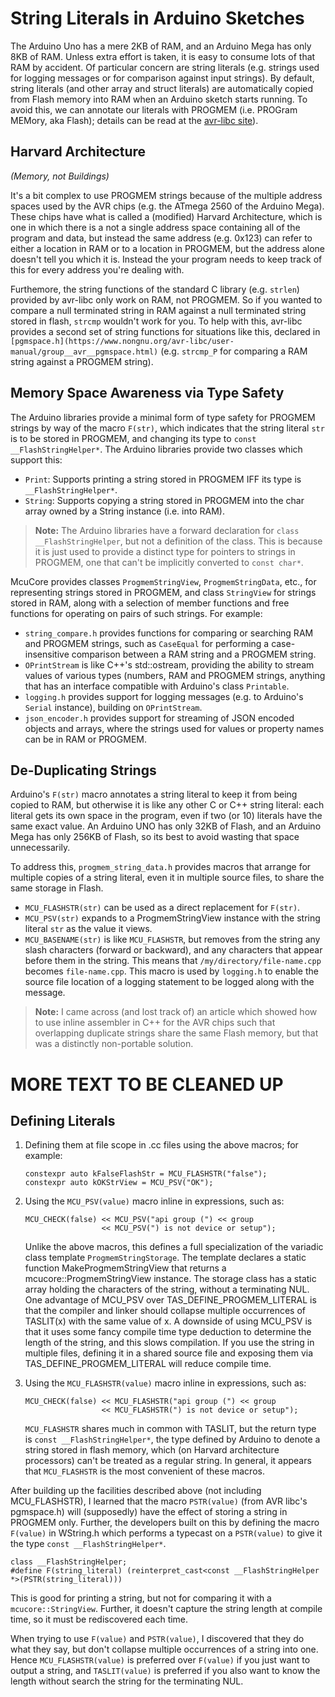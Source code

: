 # String Literals in Arduino Sketches

The Arduino Uno has a mere 2KB of RAM, and an Arduino Mega has only 8KB of RAM.
Unless extra effort is taken, it is easy to consume lots of that RAM by
accident. Of particular concern are string literals (e.g. strings used for
logging messages or for comparison against input strings). By default, string
literals (and other array and struct literals) are automatically copied from
Flash memory into RAM when an Arduino sketch starts running. To avoid this, we
can annotate our literals with PROGMEM (i.e. PROGram MEMory, aka Flash); details
can be read at the
[avr-libc site](https://www.nongnu.org/avr-libc/user-manual/pgmspace.html)).

## Harvard Architecture

*(Memory, not Buildings)*

It's a bit complex to use PROGMEM strings because of the multiple address spaces
used by the AVR chips (e.g. the ATmega 2560 of the Arduino Mega). These chips
have what is called a (modified) Harvard Architecture, which is one in which
there is a not a single address space containing all of the program and data,
but instead the same address (e.g. 0x123) can refer to either a location in RAM
or to a location in PROGMEM, but the address alone doesn't tell you which it is.
Instead the your program needs to keep track of this for every address you're
dealing with.

Furthemore, the string functions of the standard C library (e.g. `strlen`)
provided by avr-libc only work on RAM, not PROGMEM. So if you wanted to compare
a null terminated string in RAM against a null terminated string stored in
flash, `strcmp` wouldn't work for you. To help with this, avr-libc provides a
second set of string functions for situations like this, declared in
`[pgmspace.h](https://www.nongnu.org/avr-libc/user-manual/group__avr__pgmspace.html)`
(e.g. `strcmp_P` for comparing a RAM string against a PROGMEM string).

## Memory Space Awareness via Type Safety

The Arduino libraries provide a minimal form of type safety for PROGMEM strings
by way of the macro `F(str)`, which indicates that the string literal `str` is
to be stored in PROGMEM, and changing its type to `const __FlashStringHelper*`.
The Arduino libraries provide two classes which support this:

*   `Print`: Supports printing a string stored in PROGMEM IFF its type is
    `__FlashStringHelper*`.
*   `String`: Supports copying a string stored in PROGMEM into the char array
    owned by a String instance (i.e. into RAM).

> **Note:** The Arduino libraries have a forward declaration for `class
> __FlashStringHelper`, but not a definition of the class. This is because it is
> just used to provide a distinct type for pointers to strings in PROGMEM, one
> that can't be implicitly converted to `const char*`.

McuCore provides classes `ProgmemStringView`, `ProgmemStringData`, etc., for
representing strings stored in PROGMEM, and class `StringView` for strings
stored in RAM, along with a selection of member functions and free functions for
operating on pairs of such strings. For example:

*   `string_compare.h` provides functions for comparing or searching RAM and
    PROGMEM strings, such as `CaseEqual` for performing a case-insensitive
    comparison between a RAM string and a PROGMEM string.
*   `OPrintStream` is like C++'s std::ostream, providing the ability to stream
    values of various types (numbers, RAM and PROGMEM strings, anything that has
    an interface compatible with Arduino's class `Printable`.
*   `logging.h` provides support for logging messages (e.g. to Arduino's
    `Serial` instance), building on `OPrintStream`.
*   `json_encoder.h` provides support for streaming of JSON encoded objects and
    arrays, where the strings used for values or property names can be in RAM or
    PROGMEM.

## De-Duplicating Strings

Arduino's `F(str)` macro annotates a string literal to keep it from being copied
to RAM, but otherwise it is like any other C or C++ string literal: each literal
gets its own space in the program, even if two (or 10) literals have the same
exact value. An Arduino UNO has only 32KB of Flash, and an Arduino Mega has only
256KB of Flash, so its best to avoid wasting that space unnecessarily.

To address this, `progmem_string_data.h` provides macros that arrange for
multiple copies of a string literal, even it in multiple source files, to share
the same storage in Flash.

*   `MCU_FLASHSTR(str)` can be used as a direct replacement for `F(str)`.
*   `MCU_PSV(str)` expands to a ProgmemStringView instance with the string
    literal `str` as the value it views.
*   `MCU_BASENAME(str)` is like `MCU_FLASHSTR`, but removes from the string any
    slash characters (forward or backward), and any characters that appear
    before them in the string. This means that `/my/directory/file-name.cpp`
    becomes `file-name.cpp`. This macro is used by `logging.h` to enable the
    source file location of a logging statement to be logged along with the
    message.

> **Note:** I came across (and lost track of) an article which showed how to use
> inline assembler in C++ for the AVR chips such that overlapping duplicate
> strings share the same Flash memory, but that was a distinctly non-portable
> solution.

# MORE TEXT TO BE CLEANED UP

## Defining Literals

1.  Defining them at file scope in .cc files using the above macros; for
    example:

    ```
    constexpr auto kFalseFlashStr = MCU_FLASHSTR("false");
    constexpr auto kOKStrView = MCU_PSV("OK");
    ```

1.  Using the `MCU_PSV(value)` macro inline in expressions, such as:

    ```
    MCU_CHECK(false) << MCU_PSV("api group (") << group
                     << MCU_PSV(") is not device or setup");
    ```

    Unlike the above macros, this defines a full specialization of the variadic
    class template `ProgmemStringStorage`. The template declares a static
    function MakeProgmemStringView that returns a mcucore::ProgmemStringView
    instance. The storage class has a static array holding the characters of the
    string, without a terminating NUL. One advantage of MCU_PSV over
    TAS_DEFINE_PROGMEM_LITERAL is that the compiler and linker should collapse
    multiple occurrences of TASLIT(x) with the same value of x. A downside of
    using MCU_PSV is that it uses some fancy compile time type deduction to
    determine the length of the string, and this slows compilation. If you use
    the string in multiple files, defining it in a shared source file and
    exposing them via TAS_DEFINE_PROGMEM_LITERAL will reduce compile time.

1.  Using the `MCU_FLASHSTR(value)` macro inline in expressions, such as:

    ```
    MCU_CHECK(false) << MCU_FLASHSTR("api group (") << group
                     << MCU_FLASHSTR(") is not device or setup");
    ```

    `MCU_FLASHSTR` shares much in common with TASLIT, but the return type is
    `const __FlashStringHelper*`, the type defined by Arduino to denote a string
    stored in flash memory, which (on Harvard architecture processors) can't be
    treated as a regular string. In general, it appears that `MCU_FLASHSTR` is
    the most convenient of these macros.

After building up the facilities described above (not including MCU_FLASHSTR), I
learned that the macro `PSTR(value)` (from AVR libc's pgmspace.h) will
(supposedly) have the effect of storing a string in PROGMEM only. Further, the
developers built on this by defining the macro `F(value)` in WString.h which
performs a typecast on a `PSTR(value)` to give it the type `const
__FlashStringHelper*`.

```
class __FlashStringHelper;
#define F(string_literal) (reinterpret_cast<const __FlashStringHelper *>(PSTR(string_literal)))
```

This is good for printing a string, but not for comparing it with a
`mcucore::StringView`. Further, it doesn't capture the string length at compile
time, so it must be rediscovered each time.

When trying to use `F(value)` and `PSTR(value)`, I discovered that they do what
they say, but don't collapse multiple occurrences of a string into one. Hence
`MCU_FLASHSTR(value)` is preferred over `F(value)` if you just want to output a
string, and `TASLIT(value)` is preferred if you also want to know the length
without search the string for the terminating NUL.
